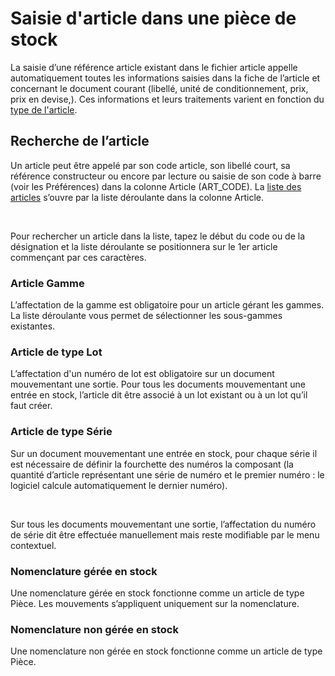 # Saisie d'article dans une pièce de stock



La saisie d’une référence article existant dans le fichier article appelle 
 automatiquement toutes les informations saisies dans la fiche de l’article 
 et concernant le document courant (libellé, unité de conditionnement, 
 prix, prix en devise,). Ces informations et leurs traitements varient 
 en fonction du [type 
 de l'article](../../../Articles/1/Article/OngletStock/ArticleOngletStock.md).


## Recherche de l’article


Un article peut être appelé par son code article, son libellé court, 
 sa référence constructeur ou encore par lecture ou saisie de son code 
 à barre (voir les Préférences) dans la colonne Article (ART\_CODE). La 
 [liste des articles](../../../Articles/1/ListeArticles.md) 
 s’ouvre par la liste déroulante dans la colonne Article.


 


Pour rechercher un article dans la liste, tapez le début du code ou 
 de la désignation et la liste déroulante se positionnera sur le 1er article 
 commençant par ces caractères.


### Article Gamme


L’affectation de la gamme est obligatoire pour un article gérant les 
 gammes. La liste déroulante vous permet de sélectionner les sous-gammes 
 existantes.


### Article de type Lot


L’affectation d'un numéro de lot est obligatoire 
 sur un document mouvementant une sortie. Pour tous les documents mouvementant 
 une entrée en stock, l’article dit être associé à un lot existant ou à 
 un lot qu’il faut créer.


### Article de type Série


Sur un document mouvementant une entrée en stock, 
 pour chaque série il est nécessaire de définir la fourchette des numéros 
 la composant (la quantité d’article représentant une série de numéro et 
 le premier numéro : le logiciel calcule automatiquement le dernier numéro).


 


Sur tous les documents mouvementant une sortie, 
 l’affectation du numéro de série dit être effectuée manuellement mais 
 reste modifiable par le menu contextuel.


### Nomenclature gérée en stock


Une nomenclature gérée en stock fonctionne comme un article de type 
 Pièce. Les mouvements s’appliquent uniquement sur la nomenclature.


### Nomenclature non gérée en stock


Une nomenclature non gérée en stock fonctionne comme un article de type 
 Pièce.


